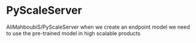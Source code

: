 # PyScaleServer
AliMahboubiS/PyScaleServer
when we create an endpoint model we need to use the pre-trained model in high scalable products
